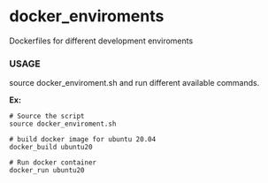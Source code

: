 # docker_enviroments
Dockerfiles for different development enviroments

### USAGE

source docker_enviroment.sh and run different available commands.

**Ex:** 
```
# Source the script
source docker_enviroment.sh

# build docker image for ubuntu 20.04
docker_build ubuntu20

# Run docker container
docker_run ubuntu20

```

